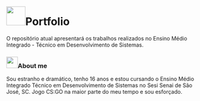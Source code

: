 # <img src="https://cdn2.steamgriddb.com/file/sgdb-cdn/icon/a63105ddeebde57807d9c794ca3b39d6/32/256x256.png" width="50" height="50">Portfolio
O repositório atual apresentará os trabalhos realizados no Ensino Médio Integrado - Técnico em Desenvolvimento de Sistemas.

### <img src="https://cdn2.steamgriddb.com/file/sgdb-cdn/icon/a63105ddeebde57807d9c794ca3b39d6/32/256x256.png" width="30" height="30">**About me**
Sou estranho e dramático, tenho 16 anos e estou cursando o Ensino Médio Integrado Técnico em Desenvolvimento de Sistemas no Sesi Senai de São José, SC. Jogo CS:GO na maior parte do meu tempo e sou esforçado.
